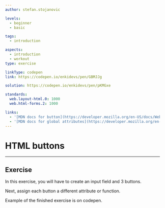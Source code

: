```yaml
---
author: stefan.stojanovic

levels:
  - beginner
  - basic

tags:
  - introduction

aspects:
  - introduction
  - workout
type: exercise

linkType: codepen
link: https://codepen.io/enkidevs/pen/GBMJJg

solution: https://codepen.io/enkidevs/pen/pKMGxe

standards:
  web.layout-html.0: 1000
  web.html-forms.2: 1000

links:
  - '[MDN docs for button](https://developer.mozilla.org/en-US/docs/Web/HTML/Element/button){website}'
  - '[MDN docs for global attributes](https://developer.mozilla.org/en-US/docs/Web/HTML/Global_attributes){website}'
---
```

# HTML buttons
---

## Exercise
In this exercise, you will have to create an input field and 3 buttons.

Next, assign each button a different attribute or function.

Example of the finished exercise is on codepen.
